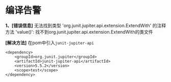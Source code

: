 # 编译告警

**1、[错误信息]** 无法找到类型 'org.junit.jupiter.api.extension.ExtendWith' 的注释方法 'value()': 找不到org.junit.jupiter.api.extension.ExtendWith的类文件

**[解决方法]**
在pom中引入`junit-jupiter-api`
~~~
<dependency>
	<groupId>org.junit.jupiter</groupId>
	<artifactId>junit-jupiter-api</artifactId>
	<version>5.5.2</version>
	<scope>test</scope>
</dependency>
~~~
